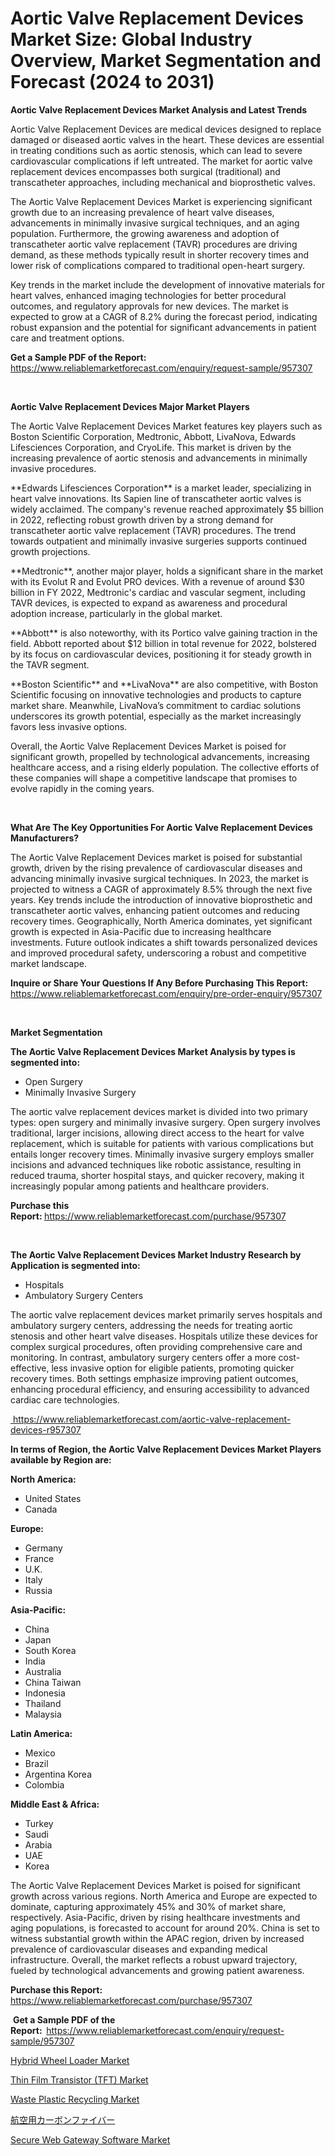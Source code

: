 <p><h1>Aortic Valve Replacement Devices Market Size: Global Industry Overview, Market Segmentation and Forecast (2024 to 2031)</h1></p><p><strong>Aortic Valve Replacement Devices Market Analysis and Latest Trends</strong></p>
<p><p>Aortic Valve Replacement Devices are medical devices designed to replace damaged or diseased aortic valves in the heart. These devices are essential in treating conditions such as aortic stenosis, which can lead to severe cardiovascular complications if left untreated. The market for aortic valve replacement devices encompasses both surgical (traditional) and transcatheter approaches, including mechanical and bioprosthetic valves.</p><p>The Aortic Valve Replacement Devices Market is experiencing significant growth due to an increasing prevalence of heart valve diseases, advancements in minimally invasive surgical techniques, and an aging population. Furthermore, the growing awareness and adoption of transcatheter aortic valve replacement (TAVR) procedures are driving demand, as these methods typically result in shorter recovery times and lower risk of complications compared to traditional open-heart surgery.</p><p>Key trends in the market include the development of innovative materials for heart valves, enhanced imaging technologies for better procedural outcomes, and regulatory approvals for new devices. The market is expected to grow at a CAGR of 8.2% during the forecast period, indicating robust expansion and the potential for significant advancements in patient care and treatment options.</p></p>
<p><strong>Get a Sample PDF of the Report:&nbsp;</strong> <a href="https://www.reliablemarketforecast.com/enquiry/request-sample/957307">https://www.reliablemarketforecast.com/enquiry/request-sample/957307</a></p>
<p>&nbsp;</p>
<p><strong>Aortic Valve Replacement Devices Major Market Players</strong></p>
<p><p>The Aortic Valve Replacement Devices Market features key players such as Boston Scientific Corporation, Medtronic, Abbott, LivaNova, Edwards Lifesciences Corporation, and CryoLife. This market is driven by the increasing prevalence of aortic stenosis and advancements in minimally invasive procedures.</p><p>**Edwards Lifesciences Corporation** is a market leader, specializing in heart valve innovations. Its Sapien line of transcatheter aortic valves is widely acclaimed. The company's revenue reached approximately $5 billion in 2022, reflecting robust growth driven by a strong demand for transcatheter aortic valve replacement (TAVR) procedures. The trend towards outpatient and minimally invasive surgeries supports continued growth projections.</p><p>**Medtronic**, another major player, holds a significant share in the market with its Evolut R and Evolut PRO devices. With a revenue of around $30 billion in FY 2022, Medtronic's cardiac and vascular segment, including TAVR devices, is expected to expand as awareness and procedural adoption increase, particularly in the global market.</p><p>**Abbott** is also noteworthy, with its Portico valve gaining traction in the field. Abbott reported about $12 billion in total revenue for 2022, bolstered by its focus on cardiovascular devices, positioning it for steady growth in the TAVR segment.</p><p>**Boston Scientific** and **LivaNova** are also competitive, with Boston Scientific focusing on innovative technologies and products to capture market share. Meanwhile, LivaNova’s commitment to cardiac solutions underscores its growth potential, especially as the market increasingly favors less invasive options.</p><p>Overall, the Aortic Valve Replacement Devices Market is poised for significant growth, propelled by technological advancements, increasing healthcare access, and a rising elderly population. The collective efforts of these companies will shape a competitive landscape that promises to evolve rapidly in the coming years.</p></p>
<p>&nbsp;</p>
<p><strong>What Are The Key Opportunities For Aortic Valve Replacement Devices Manufacturers?</strong></p>
<p><p>The Aortic Valve Replacement Devices market is poised for substantial growth, driven by the rising prevalence of cardiovascular diseases and advancing minimally invasive surgical techniques. In 2023, the market is projected to witness a CAGR of approximately 8.5% through the next five years. Key trends include the introduction of innovative bioprosthetic and transcatheter aortic valves, enhancing patient outcomes and reducing recovery times. Geographically, North America dominates, yet significant growth is expected in Asia-Pacific due to increasing healthcare investments. Future outlook indicates a shift towards personalized devices and improved procedural safety, underscoring a robust and competitive market landscape.</p></p>
<p><strong>Inquire or Share Your Questions If Any Before Purchasing This Report:</strong> <a href="https://www.reliablemarketforecast.com/enquiry/pre-order-enquiry/957307">https://www.reliablemarketforecast.com/enquiry/pre-order-enquiry/957307</a></p>
<p>&nbsp;</p>
<p><strong>Market Segmentation</strong></p>
<p><strong>The Aortic Valve Replacement Devices Market Analysis by types is segmented into:</strong></p>
<p><ul><li>Open Surgery</li><li>Minimally Invasive Surgery</li></ul></p>
<p><p>The aortic valve replacement devices market is divided into two primary types: open surgery and minimally invasive surgery. Open surgery involves traditional, larger incisions, allowing direct access to the heart for valve replacement, which is suitable for patients with various complications but entails longer recovery times. Minimally invasive surgery employs smaller incisions and advanced techniques like robotic assistance, resulting in reduced trauma, shorter hospital stays, and quicker recovery, making it increasingly popular among patients and healthcare providers.</p></p>
<p><strong>Purchase this Report:&nbsp;</strong><a href="https://www.reliablemarketforecast.com/purchase/957307">https://www.reliablemarketforecast.com/purchase/957307</a></p>
<p>&nbsp;</p>
<p><strong>The Aortic Valve Replacement Devices Market Industry Research by Application is segmented into:</strong></p>
<p><ul><li>Hospitals</li><li>Ambulatory Surgery Centers</li></ul></p>
<p><p>The aortic valve replacement devices market primarily serves hospitals and ambulatory surgery centers, addressing the needs for treating aortic stenosis and other heart valve diseases. Hospitals utilize these devices for complex surgical procedures, often providing comprehensive care and monitoring. In contrast, ambulatory surgery centers offer a more cost-effective, less invasive option for eligible patients, promoting quicker recovery times. Both settings emphasize improving patient outcomes, enhancing procedural efficiency, and ensuring accessibility to advanced cardiac care technologies.</p></p>
<p><a href="https://www.reliablemarketforecast.com/aortic-valve-replacement-devices-r957307">&nbsp;https://www.reliablemarketforecast.com/aortic-valve-replacement-devices-r957307</a></p>
<p><strong>In terms of Region, the Aortic Valve Replacement Devices Market Players available by Region are:</strong></p>
<p>
    <p> <strong> North America: </strong>
        <ul>
            <li>United States</li>
            <li>Canada</li>
        </ul>
        </p> 
    <p> <strong> Europe: </strong>
        <ul>
            <li>Germany</li>
            <li>France</li>
            <li>U.K.</li>
            <li>Italy</li>
            <li>Russia</li>
        </ul>
        </p> 
    <p> <strong> Asia-Pacific: </strong>
        <ul>
            <li>China</li>
            <li>Japan</li>
            <li>South Korea</li>
            <li>India</li>
            <li>Australia</li>
            <li>China Taiwan</li>
            <li>Indonesia</li>
            <li>Thailand</li>
            <li>Malaysia</li>
        </ul>
        </p> 
    <p> <strong> Latin America: </strong>
        <ul>
            <li>Mexico</li>
            <li>Brazil</li>
            <li>Argentina Korea</li>
            <li>Colombia</li>
        </ul>
        </p> 
    <p> <strong> Middle East & Africa: </strong>
        <ul>
            <li>Turkey</li>
            <li>Saudi</li>
            <li>Arabia</li>
            <li>UAE</li>
            <li>Korea</li>
        </ul>
    </p>
    </p>
<p><p>The Aortic Valve Replacement Devices Market is poised for significant growth across various regions. North America and Europe are expected to dominate, capturing approximately 45% and 30% of market share, respectively. Asia-Pacific, driven by rising healthcare investments and aging populations, is forecasted to account for around 20%. China is set to witness substantial growth within the APAC region, driven by increased prevalence of cardiovascular diseases and expanding medical infrastructure. Overall, the market reflects a robust upward trajectory, fueled by technological advancements and growing patient awareness.</p></p>
<p><strong>Purchase this Report: </strong><a href="https://www.reliablemarketforecast.com/purchase/957307">https://www.reliablemarketforecast.com/purchase/957307</a></p>
<p>&nbsp;<strong>Get a Sample PDF of the Report:&nbsp;&nbsp;</strong><a href="https://www.reliablemarketforecast.com/enquiry/request-sample/957307">https://www.reliablemarketforecast.com/enquiry/request-sample/957307</a></p>
<p><strong></strong></p>
<p><p><a href="https://www.linkedin.com/pulse/global-perspectives-hybrid-wheel-loader-market-trends-forecast-ofg0f?trackingId=Zo%2FIHvItRwWORp9kTfMj0Q%3D%3D">Hybrid Wheel Loader Market</a></p><p><a href="https://github.com/dringals/Market-Research-Report-List-6/blob/main/thin-film-transistor-tft-market.md">Thin Film Transistor (TFT) Market</a></p><p><a href="https://issuu.com/reportprime-2/docs/waste-plastic-recycling-market-size_d177af5193b182">Waste Plastic Recycling Market</a></p><p><a href="https://medium.com/@erickbotsfortrd46766/aviation-carbon-fiber-market-%E3%81%AF-%E3%82%B3%E3%82%B9%E3%83%88%E7%AE%A1%E7%90%86%E3%81%A8%E5%8A%B9%E7%8E%87%E5%90%91%E4%B8%8A%E3%82%92%E5%84%AA%E5%85%88%E3%81%97%E3%81%BE%E3%81%99-%E3%81%95%E3%82%89%E3%81%AB-%E5%A0%B1%E5%91%8A%E6%9B%B8%E3%81%AF%E5%B8%82%E5%A0%B4%E3%81%AE%E9%9C%80%E8%A6%81%E9%9D%A2%E3%81%A8%E4%BE%9B%E7%B5%A6%E9%9D%A2%E3%81%AE%E4%B8%A1%E6%96%B9%E3%82%92%E3%82%AB%E3%83%90%E3%83%BC%E3%81%97%E3%81%A6%E3%81%84%E3%81%BE%E3%81%99-aviation-carbon-26e69c870de4">航空用カーボンファイバー</a></p><p><a href="https://issuu.com/reportprime-2/docs/secure-web-gateway-software-market-_9257944db65807">Secure Web Gateway Software Market</a></p></p>